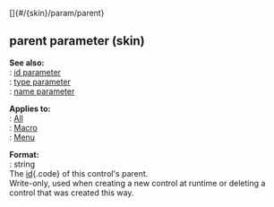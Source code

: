 []{#/{skin}/param/parent}    
## parent parameter (skin)    
**See also:**    
:   [id parameter](/ref/%7Bskin%7D/param/id/id.md)    
:   [type parameter](/ref/%7Bskin%7D/param/type/type.md)    
:   [name parameter](/ref/%7Bskin%7D/param/name/name.md)    
<!-- -->    
**Applies to:**    
:   [All](/ref/%7Bskin%7D/control/control.md)    
:   [Macro](/ref/%7Bskin%7D/control/macro/macro.md)    
:   [Menu](/ref/%7Bskin%7D/control/menu/menu.md)    
<!-- -->    
**Format:**    
:   string    
The [id](/ref/%7Bskin%7D/param/id/id.md){.code} of this control\'s parent.    
Write-only, used when creating a new control at runtime or deleting a    
control that was created this way.  